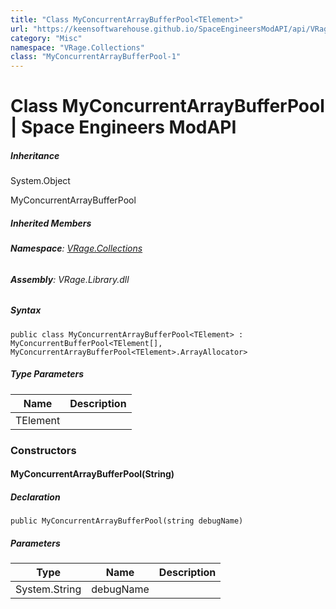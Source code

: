 ```yaml
---
title: "Class MyConcurrentArrayBufferPool<TElement>"
url: "https://keensoftwarehouse.github.io/SpaceEngineersModAPI/api/VRage.Collections.MyConcurrentArrayBufferPool-1.html"
category: "Misc"
namespace: "VRage.Collections"
class: "MyConcurrentArrayBufferPool-1"
---
```


# Class MyConcurrentArrayBufferPool<TElement> | Space Engineers ModAPI

##### Inheritance

System.Object

MyConcurrentArrayBufferPool<TElement>

##### Inherited Members

###### **Namespace**: [VRage.Collections](https://keensoftwarehouse.github.io/SpaceEngineersModAPI/api/VRage.Collections.html)

###### **Assembly**: VRage.Library.dll

##### Syntax

```
public class MyConcurrentArrayBufferPool<TElement> : MyConcurrentBufferPool<TElement[], MyConcurrentArrayBufferPool<TElement>.ArrayAllocator>
```

##### Type Parameters

| Name | Description |
| --- | --- |
| TElement |     |

### Constructors

#### MyConcurrentArrayBufferPool(String)

##### Declaration

```
public MyConcurrentArrayBufferPool(string debugName)
```

##### Parameters

| Type | Name | Description |
| --- | --- | --- |
| System.String | debugName |     |